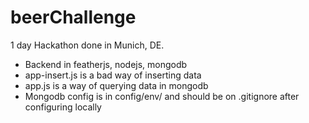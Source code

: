 # beerChallenge  

1 day Hackathon done in Munich, DE.  

* Backend in featherjs, nodejs, mongodb
* app-insert.js is a bad way of inserting data
* app.js is a way of querying data in mongodb
* Mongodb config is in config/env/ and should be on .gitignore after configuring locally 
